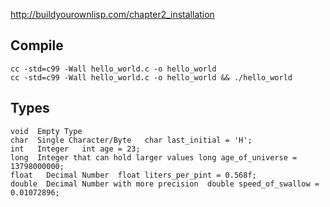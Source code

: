 http://buildyourownlisp.com/chapter2_installation

## Compile

```
cc -std=c99 -Wall hello_world.c -o hello_world
cc -std=c99 -Wall hello_world.c -o hello_world && ./hello_world 
```

## Types

```
void  Empty Type  
char  Single Character/Byte   char last_initial = 'H';
int   Integer   int age = 23;
long  Integer that can hold larger values long age_of_universe = 13798000000;
float   Decimal Number  float liters_per_pint = 0.568f;
double  Decimal Number with more precision  double speed_of_swallow = 0.01072896;
```